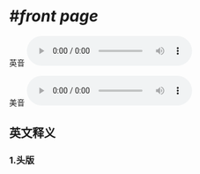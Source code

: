 # ***\#front page*** 
英音
<audio src="./media/front page1_AAC.aac" controls="controls"></audio>

美音
<audio src="./media/front page 2_AAC.aac" controls="controls"></audio>



  

英文释义
---
### 1.**头版**  


